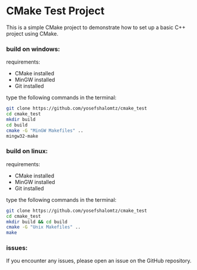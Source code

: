 # CMake Test Project
This is a simple CMake project to demonstrate how to set up a basic C++ project using CMake.

### build on windows:
requirements:
- CMake installed
- MinGW installed
- Git installed

type the following commands in the terminal:
```bash
git clone https://github.com/yosefshalomtz/cmake_test
cd cmake_test
mkdir build
cd build
cmake -G "MinGW Makefiles" ..
mingw32-make
```

### build on linux:
requirements:
- CMake installed
- MinGW installed
- Git installed

type the following commands in the terminal:
```bash
git clone https://github.com/yosefshalomtz/cmake_test
cd cmake_test
mkdir build && cd build
cmake -G "Unix Makefiles" ..
make
```

### issues:
If you encounter any issues, please open an issue on the GitHub repository.